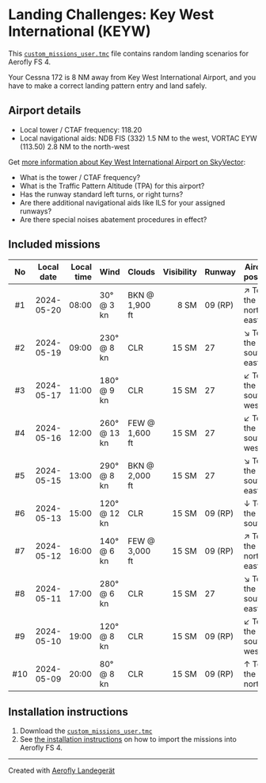 # Landing Challenges: Key West International (KEYW)

This [`custom_missions_user.tmc`](./custom_missions_user.tmc) file contains random landing scenarios for Aerofly FS 4.

Your Cessna 172 is 8 NM away from Key West International Airport, and you have to make a correct landing pattern entry and land safely.

## Airport details

- Local tower / CTAF frequency: 118.20
- Local navigational aids: NDB FIS (332) 1.5 NM to the west, VORTAC EYW (113.50) 2.8 NM to the north-west

Get [more information about Key West International Airport on SkyVector](https://skyvector.com/airport/KEYW):

- What is the tower / CTAF frequency?
- What is the Traffic Pattern Altitude (TPA) for this airport?
- Has the runway standard left turns, or right turns?
- Are there additional navigational aids like ILS for your assigned runways?
- Are there special noises abatement procedures in effect?

## Included missions

| No  | Local date | Local time | Wind         | Clouds         | Visibility | Runway  | Aircraft position    |
| :-: | ---------- | ---------: | ------------ | -------------- | ---------: | ------- | -------------------- |
| #1  | 2024-05-20 |      08:00 | 30° @ 3 kn   | BKN @ 1,900 ft |       8 SM | 09 (RP) | ↗ To the north-east |
| #2  | 2024-05-19 |      09:00 | 230° @ 8 kn  | CLR            |      15 SM | 27      | ↘ To the south-east |
| #3  | 2024-05-17 |      11:00 | 180° @ 9 kn  | CLR            |      15 SM | 27      | ↙ To the south-west |
| #4  | 2024-05-16 |      12:00 | 260° @ 13 kn | FEW @ 1,600 ft |      15 SM | 27      | ↙ To the south-west |
| #5  | 2024-05-15 |      13:00 | 290° @ 8 kn  | BKN @ 2,000 ft |      15 SM | 27      | ↘ To the south-east |
| #6  | 2024-05-13 |      15:00 | 120° @ 12 kn | CLR            |      15 SM | 09 (RP) | ↓ To the south       |
| #7  | 2024-05-12 |      16:00 | 140° @ 6 kn  | FEW @ 3,000 ft |      15 SM | 09 (RP) | ↗ To the north-east |
| #8  | 2024-05-11 |      17:00 | 280° @ 6 kn  | CLR            |      15 SM | 27      | ↘ To the south-east |
| #9  | 2024-05-10 |      19:00 | 120° @ 8 kn  | CLR            |      15 SM | 09 (RP) | ↙ To the south-west |
| #10 | 2024-05-09 |      20:00 | 80° @ 8 kn   | CLR            |      15 SM | 09 (RP) | ↑ To the north       |

## Installation instructions

1. Download the [`custom_missions_user.tmc`](./custom_missions_user.tmc)
2. See [the installation instructions](https://fboes.github.io/aerofly-missions/docs/generic-installation.html) on how to import the missions into Aerofly FS 4.

---

Created with [Aerofly Landegerät](https://github.com/fboes/aerofly-patterns)

